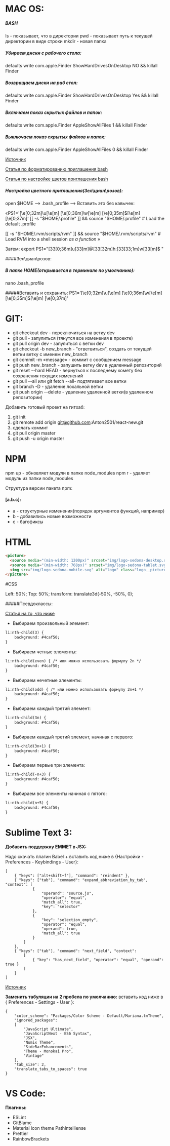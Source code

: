 # MAC OS:

##### BASH
ls - показывает, что в директории
pwd - показывает путь к текущей директории в виде строки
mkdir - новая папка


##### Убираем диски с рабочего стола:
defaults write com.apple.Finder ShowHardDrivesOnDesktop NO && killall Finder

##### Возвращаем диски на раб стол:
defaults write com.apple.Finder ShowHardDrivesOnDesktop Yes && killall Finder

##### Включаем показ скрытых файлов и папок:
defaults write com.apple.Finder AppleShowAllFiles 1 && killall Finder

##### Выключаем показ скрытых файлов и папок:
defaults write com.apple.Finder AppleShowAllFiles 0 && killall Finder

[Источник](https://www.iguides.ru/forum/showthread.php?t=55120)

[Статья по форматированию приглашения bash](https://rtfm.co.ua/bash-nastraivaem-konsol-pod-sebya/)

[Статья по настройке цветов приглашения bash](https://wiki.archlinux.org/index.php/Color_Bash_Prompt_(%D0%A0%D1%83%D1%81%D1%81%D0%BA%D0%B8%D0%B9))

##### Настройка цветного приглашения(Зел\циан\розов):
open $HOME —> .bash_profile —> Вставить это без кавычек:

«PS1='\[\e[0;32m\]\u\[\e[m\] \[\e[0;36m\]\w\[\e[m\] \[\e[0;35m\]\$\[\e[m\] \[\e[0;37m\]'
[[ -s "$HOME/.profile" ]] && source "$HOME/.profile" # Load the default .profile

[[ -s "$HOME/.rvm/scripts/rvm" ]] && source "$HOME/.rvm/scripts/rvm" # Load RVM into a shell session *as a function*
»

Затем:
еxport PS1="[33[0;36m]u[33[m]@[33[32m]h:[33[33;1m]w[33[m]$ "

####Зел\циан\розов:

##### В папке HOME(открывается в терминале по умолчанию):
nano .bash_profile

#####Вставить и сохранить: 
PS1='\[\e[0;32m\]\u\[\e[m\] \[\e[0;36m\]\w\[\e[m\] \[\e[0;35m\]\$\[\e[m\] \[\e[0;37m\]'


# GIT:

* git checkout dev - переключиться на ветку dev
* git pull - запулиться (тянутся все изменения в проекте)
* git pull origin dev - запулиться с ветки dev
* git checkout -b new_branch - "ответвиться", создать от текущей ветки ветку с именем new_branch
* git commit -m «message» - коммит с сообщением message
* git push new_branch - запушить ветку dev в удаленный репозиторий
* git reset --hard HEAD - вернуться к последнему комету без сохранения текущих изменений
* git pull --all или  git fetch --all- подтягивает все ветки
* git branch -D <branchname> - удаление локальной ветки
* git push origin --delete <branchname> - удаление удаленной ветки(в удаленном репозитории)

Добавить готовый проект на гитхаб:
1. git init
2. git remote add origin git@github.com:Anton2501/react-new.git
3. сделать коммит
4. git pull origin master
5. git push -u origin master



# NPM

npm up - обновляет модули в папке node_modules
npm r <modulename> - удаляет модуль из папки node_modules

Структура версии пакета npm:
#### [a.b.c]:
* a - структурные изменения(порядок аргументов функций, например)
* b - добавились новые возможности
* c - багофиксы


# HTML

```html
<picture>
  <source media="(min-width: 1200px)" srcset="img/logo-sedona-desktop.svg">
  <source media="(min-width: 768px)" srcset="img/logo-sedona-tablet.svg">
  <img src="img/logo-sedona-mobile.svg" alt="logo" class="logo__picture">
</picture>
```


#CSS

Left: 50%;
Top: 50%;
transform: translate3d(-50%, -50%, 0);


#####Псевдоклассы:

[Статья на то, что ниже](https://webcareer.ru/primery-ispolzovaniya-nth-child.html)

* Выбираем произвольный элемент:
```html
li:nth-child(3) {
	background: #4caf50;
}
```

* Выбираем четные элементы:
```html
li:nth-child(even) { /* или можно использовать формулу 2n */
	background: #4caf50;
}
```

* Выбираем нечетные элементы:
```html
li:nth-child(odd) { /* или можно использовать формулу 2n+1 */
	background: #4caf50;
}
```

* Выбираем каждый третий элемент:
```html
li:nth-child(3n) {
	background: #4caf50;
}
```

* Выбираем каждый третий элемент, начиная с первого:
```html
li:nth-child(3n+1) {
	background: #4caf50;
}
```

* Выбираем первые три элемента:
```html
li:nth-child(-n+3) {
	background: #4caf50;
}
```

* Выбираем все элементы начиная с пятого:
```html
li:nth-child(n+5) {
	background: #4caf50;
}
```


# Sublime Text 3:

**Добавить поддержку EMMET в JSX:**

Надо скачать плагин Babel + вставить код ниже в {Настройки - Preferences - Keybindings - User}:
```
[	
	{ "keys": ["alt+shift+f"], "command": "reindent" },
	{ "keys": ["tab"], "command": "expand_abbreviation_by_tab", "context": [
	        {
	            "operand": "source.js", 
	            "operator": "equal", 
	            "match_all": true, 
	            "key": "selector"
	        },
	        {   
	            "key": "selection_empty", 
	            "operator": "equal", 
	            "operand": true,
	            "match_all": true 
	        }	        
	    ]
	},
	{ "keys": ["tab"], "command": "next_field", "context":
	    [
	        { "key": "has_next_field", "operator": "equal", "operand": true }
	    ]
	}
]
```

[Источник](http://wesbos.com/emmet-react-jsx-sublime/)



**Заменить табуляции на 2 пробела по умолчанию:**
вставить код ниже в { Preferences - Settings - User }:

```
{
	"color_scheme": "Packages/Color Scheme - Default/Mariana.tmTheme",
	"ignored_packages":
	[
		"JavaScript Ultimate",
		"JavaScriptNext - ES6 Syntax",
		"JSX",
		"Numix Theme",
		"SideBarEnhancements",
		"Theme - Monokai Pro",
		"Vintage"
	],	
	"tab_size": 2,
	"translate_tabs_to_spaces": true
}
```

# VS Code:

**Плагины:**

* ESLint
* GitBlame
* Material icon theme PathIntelliense
* Prettier
* RainbowBrackets